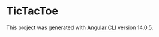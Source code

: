 # TicTacToe

This project was generated with [Angular CLI](https://github.com/angular/angular-cli) version 14.0.5.





